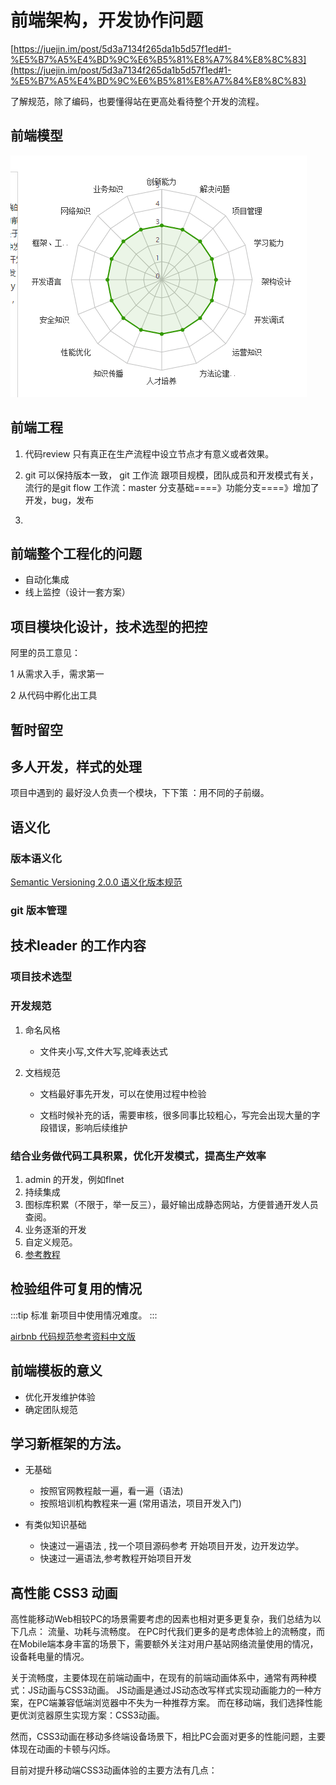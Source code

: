 # 前端架构，开发协作问题
[https://juejin.im/post/5d3a7134f265da1b5d57f1ed#1-%E5%B7%A5%E4%BD%9C%E6%B5%81%E8%A7%84%E8%8C%83](https://juejin.im/post/5d3a7134f265da1b5d57f1ed#1-%E5%B7%A5%E4%BD%9C%E6%B5%81%E8%A7%84%E8%8C%83)

了解规范，除了编码，也要懂得站在更高处看待整个开发的流程。

## 前端模型
![Image text](https://github.com/5201314999/jrNote/blob/master/docs/.vuepress/public/main/10architecture/mode.png?raw=true)

## 前端工程

1. 代码review 只有真正在生产流程中设立节点才有意义或者效果。

2. git 可以保持版本一致， git 工作流 跟项目规模，团队成员和开发模式有关，流行的是git flow 工作流：master 分支基础====》功能分支====》增加了 开发，bug，发布

3. 

## 前端整个工程化的问题

* 自动化集成
* 线上监控（设计一套方案）


## 项目模块化设计，技术选型的把控

阿里的员工意见：

1 从需求入手，需求第一

2 从代码中孵化出工具

## 暂时留空

## 多人开发，样式的处理

项目中遇到的 最好没人负责一个模块，下下策 ：用不同的子前缀。

## 语义化

### 版本语义化
[Semantic Versioning 2.0.0 语义化版本规范](https://semver.org/lang/zh-CN/)

### git 版本管理



## 技术leader 的工作内容
###
### 项目技术选型
### 开发规范

1. 命名风格
    * 文件夹小写,文件大写,驼峰表达式

2. 文档规范

    * 文档最好事先开发，可以在使用过程中检验

    * 文档时候补充的话，需要审核，很多同事比较粗心，写完会出现大量的字段错误，影响后续维护

### 结合业务做代码工具积累，优化开发模式，提高生产效率

1. admin 的开发，例如flnet 
2. 持续集成
3. 图标库积累（不限于，举一反三），最好输出成静态网站，方便普通开发人员查阅。
4. 业务逐渐的开发
5. 自定义规范。
6. [参考教程](https://segmentfault.com/a/1190000017798634?utm_source=tag-newest)

## 检验组件可复用的情况 

:::tip 标准
新项目中使用情况难度。
:::

[airbnb 代码规范参考资料中文版](https://github.com/5201314999/javascript)


## 前端模板的意义

* 优化开发维护体验
* 确定团队规范

## 

## 学习新框架的方法。

* 无基础
    * 按照官网教程敲一遍，看一遍（语法)
    * 按照培训机构教程来一遍 (常用语法，项目开发入门)

* 有类似知识基础
    * 快速过一遍语法 , 找一个项目源码参考 开始项目开发，边开发边学。
    * 快速过一遍语法,参考教程开始项目开发


## 高性能 CSS3 动画
高性能移动Web相较PC的场景需要考虑的因素也相对更多更复杂，我们总结为以下几点： 流量、功耗与流畅度。 在PC时代我们更多的是考虑体验上的流畅度，而在Mobile端本身丰富的场景下，需要额外关注对用户基站网络流量使用的情况，设备耗电量的情况。

关于流畅度，主要体现在前端动画中，在现有的前端动画体系中，通常有两种模式：JS动画与CSS3动画。 JS动画是通过JS动态改写样式实现动画能力的一种方案，在PC端兼容低端浏览器中不失为一种推荐方案。 而在移动端，我们选择性能更优浏览器原生实现方案：CSS3动画。

然而，CSS3动画在移动多终端设备场景下，相比PC会面对更多的性能问题，主要体现在动画的卡顿与闪烁。

目前对提升移动端CSS3动画体验的主要方法有几点：



